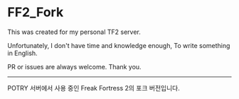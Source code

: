 # FF2_Fork

This was created for my personal TF2 server.

Unfortunately, I don't have time and knowledge enough, To write something in English.

PR or issues are always welcome. Thank you.

-------
POTRY 서버에서 사용 중인 Freak Fortress 2의 포크 버전입니다.
